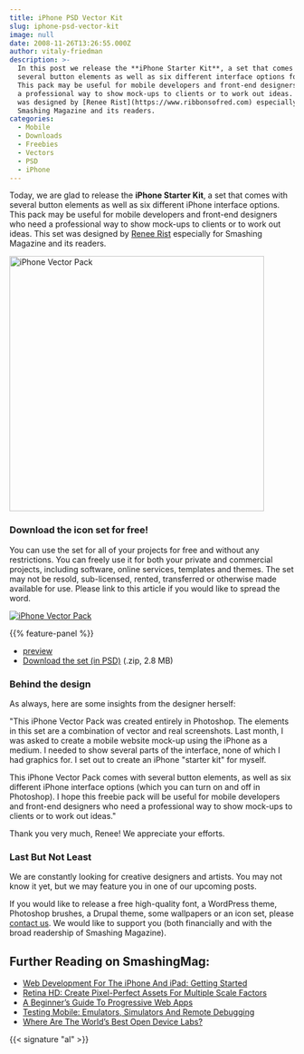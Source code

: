 ```yaml
---
title: iPhone PSD Vector Kit
slug: iphone-psd-vector-kit
image: null
date: 2008-11-26T13:26:55.000Z
author: vitaly-friedman
description: >-
  In this post we release the **iPhone Starter Kit**, a set that comes with
  several button elements as well as six different interface options for iPhone.
  This pack may be useful for mobile developers and front-end designers who need
  a professional way to show mock-ups to clients or to work out ideas. This set
  was designed by [Renee Rist](https://www.ribbonsofred.com) especially for
  Smashing Magazine and its readers.
categories:
  - Mobile
  - Downloads
  - Freebies
  - Vectors
  - PSD
  - iPhone
---
```

Today, we are glad to release the <strong>iPhone Starter Kit</strong>, a set that comes with several button elements as well as six different iPhone interface options. This pack may be useful for mobile developers and front-end designers who need a professional way to show mock-ups to clients or to work out ideas. This set was designed by <a href="https://www.ribbonsofred.com">Renee Rist</a> especially for Smashing Magazine and its readers. 

<a href="https://archive.smashing.media/assets/344dbf88-fdf9-42bb-adb4-46f01eedd629/016a22b7-7501-4832-b61f-043be6bf0e3c/preview.jpg"><img loading="lazy" decoding="async"  src="https://archive.smashing.media/assets/344dbf88-fdf9-42bb-adb4-46f01eedd629/4b008aa8-31fa-46ca-99ea-f33b4e14ee93/release.jpg" alt="iPhone Vector Pack" width="450" height="450" /></a>

### Download the icon set for free!

You can use the set for all of your projects for free and without any restrictions. You can freely use it for both your private and commercial projects, including software, online services, templates and themes. The set may not be resold, sub-licensed, rented, transferred or otherwise made available for use. Please link to this article if you would like to spread the word.

[![iPhone Vector Pack](https://archive.smashing.media/assets/344dbf88-fdf9-42bb-adb4-46f01eedd629/d4aeb070-47cf-42c1-926d-d72a4e52e022/iphone.gif)](https://archive.smashing.media/assets/344dbf88-fdf9-42bb-adb4-46f01eedd629/016a22b7-7501-4832-b61f-043be6bf0e3c/preview.jpg)

{{% feature-panel %}}

*   [preview](https://archive.smashing.media/assets/344dbf88-fdf9-42bb-adb4-46f01eedd629/016a22b7-7501-4832-b61f-043be6bf0e3c/preview.jpg)
*   [Download the set (in PSD)](https://archive.smashing.media/assets/344dbf88-fdf9-42bb-adb4-46f01eedd629/3d872824-8436-48ff-9cd6-6e82c34030ca/iphone-gui.zip) (.zip, 2.8 MB)

### Behind the design

As always, here are some insights from the designer herself:

"This iPhone Vector Pack was created entirely in Photoshop. The elements in this set are a combination of vector and real screenshots. Last month, I was asked to create a mobile website mock-up using the iPhone as a medium. I needed to show several parts of the interface, none of which I had graphics for. I set out to create an iPhone "starter kit" for myself.

This iPhone Vector Pack comes with several button elements, as well as six different iPhone interface options (which you can turn on and off in Photoshop). I hope this freebie pack will be useful for mobile developers and front-end designers who need a professional way to show mock-ups to clients or to work out ideas."

Thank you very much, Renee! We appreciate your efforts.</p>

### Last But Not Least

We are constantly looking for creative designers and artists. You may not know it yet, but we may feature you in one of our upcoming posts.

If you would like to release a free high-quality font, a WordPress theme, Photoshop brushes, a Drupal theme, some wallpapers or an icon set, please <a href="https://www.smashingmagazine.com/contact/index.php/form">contact us</a>. We would like to support you (both financially and with the broad readership of Smashing Magazine).</p>

## <span class="rh">Further Reading</span> on SmashingMag:

*   [Web Development For The iPhone And iPad: Getting Started](https://www.smashingmagazine.com/2010/05/web-development-for-the-iphone-and-ipad-getting-started/)
*   [Retina HD: Create Pixel-Perfect Assets For Multiple Scale Factors](https://www.smashingmagazine.com/2014/10/create-assets-for-multiple-scale-factors/)
*   [A Beginner’s Guide To Progressive Web Apps](https://www.smashingmagazine.com/2016/08/a-beginners-guide-to-progressive-web-apps/)
*   [Testing Mobile: Emulators, Simulators And Remote Debugging](https://www.smashingmagazine.com/2014/09/testing-mobile-emulators-simulators-remote-debugging/)
*   [Where Are The World’s Best Open Device Labs?](https://www.smashingmagazine.com/2016/11/worlds-best-open-device-labs/)

{{< signature "al" >}}

